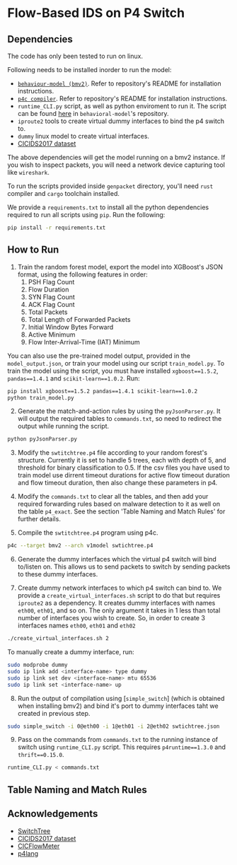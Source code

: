# Flow-Based IDS on P4 Switch

## Dependencies

The code has only been tested to run on linux.

Following needs to be installed inorder to run the model:

- [`behaviour-model (bmv2)`](https://github.com/p4lang/behavioral-model). Refer to repository's README for installation instructions.
- [`p4c compiler`](https://github.com/p4lang/p4c). Refer to repository's README for installation instructions.
- `runtime_CLI.py` script, as well as python enviroment to run it. The script can be found [here](https://github.com/p4lang/behavioral-model/blob/main/tools/runtime_CLI.py) in `behavioral-model`'s repository.
- `iproute2` tools to create virtual dummy interfaces to bind the p4 switch to.
- `dummy` linux model to create virtual interfaces.
- [CICIDS2017 dataset](https://www.unb.ca/cic/datasets/ids-2017.html)

The above dependencies will get the model running on a bmv2 instance. If you wish to inspect packets, you will need a network device capturing tool like `wireshark`.

To run the scripts provided inside `genpacket` directory, you'll need `rust` compiler and `cargo` toolchain installed.

We provide a `requirements.txt` to install all the python dependencies required to run all scripts using `pip`. Run the following:
```sh
pip install -r requirements.txt

```

## How to Run

1. Train the random forest model, export the model into XGBoost's JSON format, using the following features in order:
	1. PSH Flag Count
	2. Flow Duration
	3. SYN Flag Count
	4. ACK Flag Count
	5. Total Packets
	6. Total Length of Forwarded Packets
	7. Initial Window Bytes Forward
	8. Active Minimum
	9. Flow Inter-Arrival-Time (IAT) Minimum

You can also use the pre-trained model output, provided in the `model_output.json`, or train your model using our script `train_model.py`. To train the model using the script, you must have installed `xgboost==1.5.2`, `pandas==1.4.1` and `scikit-learn==1.0.2`. Run:
```sh
pip install xgboost==1.5.2 pandas==1.4.1 scikit-learn==1.0.2
python train_model.py
```

2. Generate the match-and-action rules by using the `pyJsonParser.py`. It will output the required tables to `commands.txt`, so need to redirect the output while running the script.
```sh
python pyJsonParser.py
```

3. Modify the `swtitchtree.p4` file according to your random forest's structure. Currently it is set to handle 5 trees, each with depth of 5, and threshold for binary classification to 0.5. If the csv files you have used to train model use dirrent timeout durations for active flow timeout duration and flow timeout duration, then also change these parameters in p4.

4. Modify the `commands.txt` to clear all the tables, and then add your required forwarding rules based on malware detection to it as well on the table `p4_exact`. See the section 'Table Naming and Match Rules' for further details.

5. Compile the `swtitchtree.p4` program using p4c.
```sh
p4c --target bmv2 --arch v1model swtichtree.p4
```

6. Generate the dummy interfaces which the virtual p4 switch will bind to/listen on. This allows us to send packets to switch by sending packets to these dummy interfaces.

7. Create dummy network interfaces to which p4 switch can bind to. We provide a `create_virtual_interfaces.sh` script to do that but requires `iproute2` as a dependency. It creates dummy interfaces with names `eth00`, `eth01`, and so on. The only argument it takes in 1 less than total number of interfaces you wish to create. So, in order to create 3 interfaces names `eth00`, `eth01` and `eth02`
```sh
./create_virtual_interfaces.sh 2
```

To manually create a dummy interface, run:
```sh
sudo modprobe dummy
sudo ip link add <interface-name> type dummy
sudo ip link set dev <interface-name> mtu 65536
sudo ip link set <interface-name> up
```

8. Run the output of compilation using [`simple_switch`] (which is obtained when installing bmv2) and bind it's port to dummy interfaces taht we created in previous step.
```sh
sudo simple_switch -i 0@eth00 -i 1@eth01 -i 2@eth02 swtichtree.json
```

9. Pass on the commands from `commands.txt` to the running instance of switch using `runtime_CLI.py` script. This requires `p4runtime==1.3.0` and `thrift==0.15.0`.
```sh
runtime_CLI.py < commands.txt
```

## Table Naming and Match Rules

## Acknowledgements

- [SwitchTree](https://github.com/ksingh25/SwitchTree)
- [CICIDS2017 dataset](https://www.unb.ca/cic/datasets/ids-2017.html)
- [CICFlowMeter](https://github.com/CanadianInstituteForCybersecurity/CICFlowMeter)
- [p4lang](https://p4.org/)
